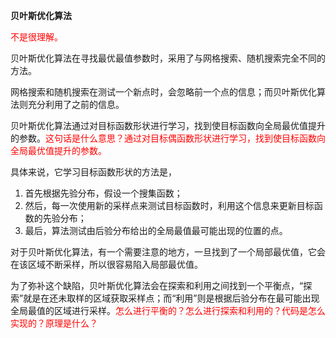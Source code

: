 


**贝叶斯优化算法**

<span style="color:red;">不是很理解。</span>

贝叶斯优化算法在寻找最优最值参数时，采用了与网格搜索、随机搜索完全不同的方法。

网格搜索和随机搜索在测试一个新点时，会忽略前一个点的信息；而贝叶斯优化算法则充分利用了之前的信息。

贝叶斯优化算法通过对目标函数形状进行学习，找到使目标函数向全局最优值提升的参数。<span style="color:red;">这句话是什么意思？通过对目标偶函数形状进行学习，找到使目标函数向全局最优值提升的参数。</span>

具体来说，它学习目标函数形状的方法是，

1. 首先根据先验分布，假设一个搜集函数；
2. 然后，每一次使用新的采样点来测试目标函数时，利用这个信息来更新目标函数的先验分布；
3. 最后，算法测试由后验分布给出的全局最值最可能出现的位置的点。

对于贝叶斯优化算法，有一个需要注意的地方，一旦找到了一个局部最优值，它会在该区域不断采样，所以很容易陷入局部最优值。

为了弥补这个缺陷，贝叶斯优化算法会在探索和利用之间找到一个平衡点，“探索”就是在还未取样的区域获取采样点；而“利用”则是根据后验分布在最可能出现全局最值的区域进行采样。<span style="color:red;">怎么进行平衡的？怎么进行探索和利用的？代码是怎么实现的？原理是什么？</span>
